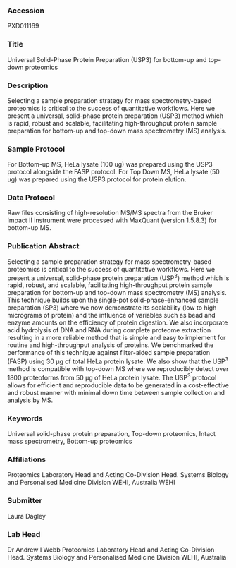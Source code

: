 ### Accession
PXD011169

### Title
Universal Solid-Phase Protein Preparation (USP3) for bottom-up and top-down proteomics

### Description
Selecting a sample preparation strategy for mass spectrometry-based proteomics is critical to the success of quantitative workflows. Here we present a universal, solid-phase protein preparation (USP3) method which is rapid, robust and scalable, facilitating high-throughput protein sample preparation for bottom-up and top-down mass spectrometry (MS) analysis.

### Sample Protocol
For Bottom-up MS, HeLa lysate (100 ug) was prepared using the USP3 protocol alongside the FASP protocol. For Top Down MS, HeLa lysate (50 ug) was prepared using the USP3 protocol for protein elution.

### Data Protocol
Raw files consisting of high-resolution MS/MS spectra from the Bruker Impact II instrument were processed with MaxQuant (version 1.5.8.3) for bottom-up MS.

### Publication Abstract
Selecting a sample preparation strategy for mass spectrometry-based proteomics is critical to the success of quantitative workflows. Here we present a universal, solid-phase protein preparation (USP<sup>3</sup>) method which is rapid, robust, and scalable, facilitating high-throughput protein sample preparation for bottom-up and top-down mass spectrometry (MS) analysis. This technique builds upon the single-pot solid-phase-enhanced sample preparation (SP3) where we now demonstrate its scalability (low to high micrograms of protein) and the influence of variables such as bead and enzyme amounts on the efficiency of protein digestion. We also incorporate acid hydrolysis of DNA and RNA during complete proteome extraction resulting in a more reliable method that is simple and easy to implement for routine and high-throughput analysis of proteins. We benchmarked the performance of this technique against filter-aided sample preparation (FASP) using 30 &#x3bc;g of total HeLa protein lysate. We also show that the USP<sup>3</sup> method is compatible with top-down MS where we reproducibly detect over 1800 proteoforms from 50 &#x3bc;g of HeLa protein lysate. The USP<sup>3</sup> protocol allows for efficient and reproducible data to be generated in a cost-effective and robust manner with minimal down time between sample collection and analysis by MS.

### Keywords
Universal solid-phase protein preparation, Top-down proteomics, Intact mass spectrometry, Bottom-up proteomics

### Affiliations
Proteomics Laboratory Head and Acting Co-Division Head.  Systems Biology and Personalised Medicine Division WEHI, Australia
WEHI

### Submitter
Laura Dagley

### Lab Head
Dr Andrew I Webb
Proteomics Laboratory Head and Acting Co-Division Head.  Systems Biology and Personalised Medicine Division WEHI, Australia


